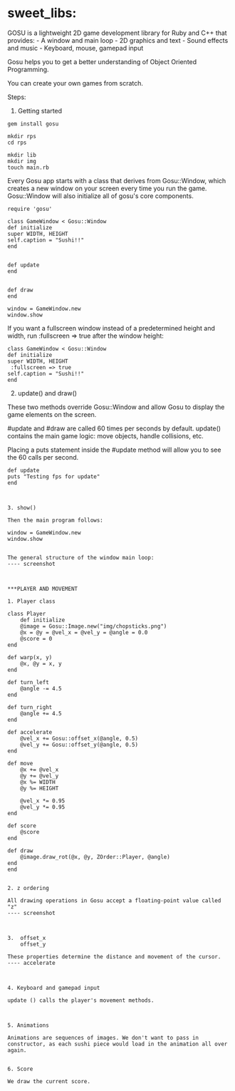 # sweet_libs:

GOSU is a lightweight 2D game development library for Ruby and C++ that provides:
    - A window and main loop 
    - 2D graphics and text
    - Sound effects and music
    - Keyboard, mouse, gamepad input

Gosu helps you to get a better understanding of Object Oriented Programming. 

You can create your own games from scratch.

Steps:


1. Getting started

```
gem install gosu

mkdir rps
cd rps 

mkdir lib
mkdir img
touch main.rb

```
Every Gosu app starts with a class that derives from Gosu::Window, which creates a new window on your screen every time you run the game. Gosu::Window will also initialize all of gosu's core components.

```
require 'gosu'

class GameWindow < Gosu::Window
def initialize
super WIDTH, HEIGHT
self.caption = "Sushi!!"
end


def update
end


def draw
end

window = GameWindow.new
window.show

```
If you want a fullscreen window instead of a predetermined height and width, run 
:fullscreen => true after the window height:

```
class GameWindow < Gosu::Window
def initialize
super WIDTH, HEIGHT
 :fullscreen => true
self.caption = "Sushi!!"
end

```
2. update() and draw()

These two methods override Gosu::Window and allow Gosu to display the game elements on the screen.

#update and #draw are called 60 times per seconds by default.
update() contains the main game logic: move objects, handle collisions, etc.

Placing a puts statement inside the #update method will allow you to see the 60 calls per second.

```
def update
puts "Testing fps for update"
end



3. show()

Then the main program follows:

window = GameWindow.new
window.show


The general structure of the window main loop:
---- screenshot



***PLAYER AND MOVEMENT

1. Player class 

class Player
    def initialize
    @image = Gosu::Image.new("img/chopsticks.png")
    @x = @y = @vel_x = @vel_y = @angle = 0.0
    @score = 0
end

def warp(x, y)
    @x, @y = x, y
end

def turn_left
    @angle -= 4.5
end

def turn_right
    @angle += 4.5
end

def accelerate
    @vel_x += Gosu::offset_x(@angle, 0.5)
    @vel_y += Gosu::offset_y(@angle, 0.5)
end

def move
    @x += @vel_x
    @y += @vel_y
    @x %= WIDTH
    @y %= HEIGHT

    @vel_x *= 0.95
    @vel_y *= 0.95
end

def score
    @score
end

def draw
    @image.draw_rot(@x, @y, ZOrder::Player, @angle)
end
end


2. z ordering

All drawing operations in Gosu accept a floating-point value called "z"
---- screenshot



3.  offset_x 
    offset_y

These properties determine the distance and movement of the cursor.
---- accelerate 



4. Keyboard and gamepad input

update () calls the player's movement methods.



5. Animations

Animations are sequences of images. We don't want to pass in constructor, as each sushi piece would load in the animation all over again.


6. Score

We draw the current score.

 






